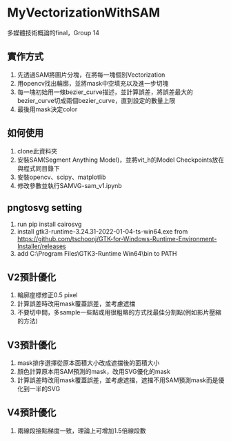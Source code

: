 # MyVectorizationWithSAM
 
多媒體技術概論的final，Group 14

## 實作方式

1. 先透過SAM將圖片分塊，在將每一塊個別Vectorization
2. 用opencv找出輪廓，並將mask中空填充以及進一步切塊
3. 每一塊初始用一條bezier_curve描述，並計算誤差，將誤差最大的bezier_curve切成兩個bezier_curve，直到設定的數量上限
4. 最後用mask決定color

## 如何使用

1. clone此資料夾
2. 安裝SAM(Segment Anything Model)，並將vit_h的Model Checkpoints放在與程式同目錄下
3. 安裝opencv、scipy、matplotlib
4. 修改參數並執行SAMVG-sam_v1.ipynb

## pngtosvg setting
1. run pip install cairosvg
2. install gtk3-runtime-3.24.31-2022-01-04-ts-win64.exe
 from https://github.com/tschoonj/GTK-for-Windows-Runtime-Environment-Installer/releases
3. add C:\Program Files\GTK3-Runtime Win64\bin to PATH

## V2預計優化

1. 輪廓座標修正0.5 pixel
2. 計算誤差時改用mask覆蓋誤差，並考慮遮擋
3. 不要切中間，多sample一些點或用很粗略的方式找最佳分割點(例如影片壓縮的方法)

## V3預計優化

1. mask排序選擇從原本面積大小改成遮擋後的面積大小
2. 顏色計算原本用SAM預測的mask，改用SVG優化的mask
3. 計算誤差時改用mask覆蓋誤差，並考慮遮擋，遮擋不用SAM預測mask而是優化到一半的SVG

## V4預計優化

1. 兩線段接點梯度一致，理論上可增加1.5倍線段數

